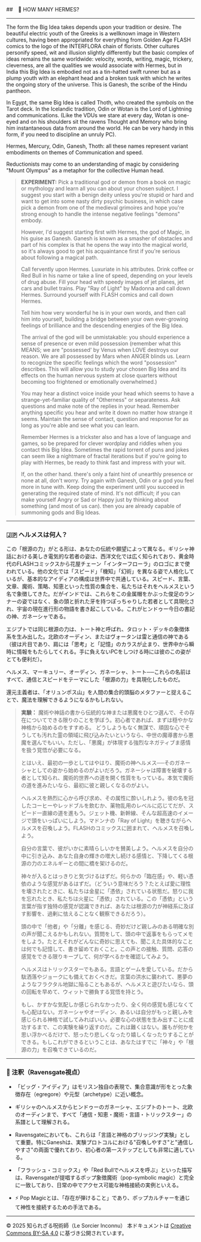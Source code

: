 ##　🧛 HOW MANY HERMES?

---

The form the Big Idea takes depends upon your tradition or desire. The beautiful electric youth of the Greeks is a wellknown image in Western cultures, having been appropriated for everything from Golden Age FLASH comics to the logo of the INTERFLORA chain of florists. Other cultures personify speed, wit and illusion slightly differently but the basic complex of ideas remains the same worldwide: velocity, words, writing, magic, trickery, cleverness, are all the qualities we would associate with Hermes, but in India this Big Idea is embodied not as a tin-hatted swift runner but as a plump youth with an elephant head and a broken tusk with which he writes the ongoing story of the universe. This is Ganesh, the scribe of the Hindu pantheon. 

In Egypt, the same Big Idea is called Thoth, who created the symbols on the Tarot deck. In the Icelandic tradition, Odin or Wotan is the Lord of Lightning and communications. (Like the VDUs we stare at every day, Wotan is one-eyed and on his shoulders sit the ravens Thought and Memory who bring him instantaneous data from around the world. He can be very handy in this form, if you need to discipline an unruly PC). 

Hermes, Mercury, Odin, Ganesh, Thoth: all these names represent variant embodiments on themes of Communication and speed.

Reductionists may come to an understanding of magic by considering "Mount Olympus" as a metaphor for the collective Human head.

> **EXPERIMENT:**
> Pick a traditional god or demon from a book on magic or mythology and learn all you can about your chosen subject. I suggest you start with a benign deity unless you're stupid or hard and want to get into some nasty dirty psychic business, in which case pick a demon from one of the medieval grimoires and hope you're strong enough to handle the intense negative feelings "demons" embody.
> 
> However, I'd suggest starting first with Hermes, the god of Magic, in his guise as Ganesh. Ganesh is known as a smasher of obstacles and part of his complex is that he opens the way into the magical world, so it's always good to get his acquaintance first if you're serious about following a magical path. 
> 
> Call fervently upon Hermes. Luxuriate in his attributes. Drink coffee or Red Bull in his name or take a line of speed, depending on your levels of drug abuse. Fill your head with speedy images of jet planes, jet cars and bullet trains. Play "Ray of Light" by Madonna and call down Hermes. Surround yourself with FLASH comics and call down Hermes. 
> 
> Tell him how very wonderful he is in your own words, and then call him into yourself, building a bridge between your own ever-growing feelings of brilliance and the descending energies of the Big Idea. 
> 
> The arrival of the god will be unmistakable: you should experience a sense of presence or even mild possession (remember what this MEANS; we are "possessed' by Venus when LOVE destroys our reason. We are all possessed by Mars when ANGER blinds us. Learn to recognize the specific feelings which the word "possession" describes. This will allow you to study your chosen Big Idea and its effects on the human nervous system at close quarters without becoming too frightened or emotionally overwhelmed.) 
> 
> You may hear a distinct voice inside your head which seems to have a strange-yet-familiar quality of "Otherness" or separateness. Ask questions and make note of the replies in your head. Remember anything specific you hear and write it down no matter how strange it seems. Maintain the sense of contact, question and response for as long as you're able and see what you can learn. 
> 
> Remember Hermes is a trickster also and has a love of language and games, so be prepared for clever wordplay and riddles when you contact this Big Idea. Sometimes the rapid torrent of puns and jokes can seem like a nightmare of fractal iterations but if you're going to play with Hermes, be ready to think fast and impress with your wit. 
> 
> If, on the other hand. there's only a faint hint of unearthly presence or none at all, don't worry. Try again with Ganesh, Odin or a god you feel more in tune with. Keep doing the experiment until you succeed in generating the required state of mind. It's not difficult; if you can make yourself Angry or Sad or Happy just by thinking about something (and most of us can). then you are already capable of summoning gods and Big Ideas.

---

### 🇯🇵 ヘルメスは何人？

この「根源の力」がとる形は、あなたの伝統や願望によって異なる。ギリシャ神話における美しき電気的な若者の姿は、西洋文化では広く知られており、黄金時代のFLASHコミックスから花屋チェーン「インターフローラ」のロゴにまで使われている。他の文化では「スピード」「機知」「幻術」を異なる姿で人格化しているが、基本的なアイディアの構成は世界中で共通している。スピード、言葉、文章、魔術、策略、知恵といった性質の集合を、私たちはそれをヘルメスという名で象徴してきた。だがインドでは、これらをこの金属帽をかぶった俊足のランナーの姿ではなく、象の頭と折れた牙を持つぽっちゃりした若者として具現化され、宇宙の現在進行形の物語を書き起こしている。これがヒンドゥー今日の書記の神、ガネーシャである。

エジプトでは同じ根源の力は、トート神と呼ばれ、タロット・デッキの象徴体系を生み出した。北欧のオーディン、またはヴォータンは雷と通信の神である（彼は片目であり、肩には「思考」と「記憶」のカラスが止まり、世界中から瞬時に情報をもたらしてくれる。手に負えないPCをしつける時には彼のこの姿がとても便利だ）。

ヘルメス、マーキュリー、オーディン、ガネーシャ、トート──これらの名前はすべて、通信とスピードをテーマにした「根源の力」を具現化したものだ。

還元主義者は、「オリュンポス山」を人間の集合的頭脳のメタファーと捉えることで、魔法を理解できるようになるかもしれない。

> **実験：**
> 魔術や神話の書から伝統的な神または悪魔をひとつ選んで、その存在についてできる限りのことを学ぼう。初心者であれば、まずは穏やかな神格から始めるのをすすめる。
どうしようもなく無謀で、頑固な心でそうしても汚れた霊の領域に飛び込みたいというなら、中世の魔導書から悪魔を選んでもいい。ただし、「悪魔」が体現する強烈なネガティブま感情を扱う覚悟が必要になる。
>
> とはいえ、最初の一歩としてはやはり、魔術の神ヘルメス──そのガネーシャとしての姿から始めるのがよいだろう。ガネーシャは障害を破壊する者として知られ、魔術的世界への道を開く性質をもっている。本気で魔術の道を進みたいなら、最初に彼と親しくなるのがよい。
>
> ヘルメスを熱烈に心から呼び求め、その属性に酔いしれよう。彼の名を冠したコーヒーやレッドブルを飲むか、薬物乱用のレベルに応じてだが、スピード一直線の道を進もう。ジェット機、新幹線、そんな超高速のイメージで頭をいっぱいにしよう。マドンナの「Ray of Light」を聴きながらヘルメスを召喚しよう。FLASHのコミックスに囲まれて、ヘルメスを召喚しよう。
>
> 自分の言葉で、彼がいかに素晴らしいかを賛美しよう。ヘルメスを自分の中に引き込み、あなた自身の輝きの増大し続ける感情と、下降してくる根源の力のエネルギーとの間に橋を架けるのだ。
>
> 神々が入るとはっきりと気づけるはずだ。何らかの「臨在感」や、軽い憑依のような感覚があるはずだ。（どういう意味だろう？たとえば愛に理性を壊されたときに、私たちは金星に「憑依」されている状態だ。怒りに我を忘れたとき、私たちは火星に「憑依」されている。この「憑依」という言葉が指す独特の感覚が認識できれば、あなたは根源の力が神経系に及ぼす影響を、過剰に怯えることなく観察できるだろう）。
>
> 頭の中で「他者」や「分離」を感じる、奇妙だけど親しみのある明確な別の声が聞こえるかもしれない。質問をして、頭の中で返事をもらってメモをしよう。たとえそれがどんなに奇妙に思えても、聞こえた具体的なことは何でも記憶して、書き留めておくこと。この声との接触、質問、応答の感覚をできる限りキープして、何が学べるかを確認してみよう。
>
> ヘルメスはトリックスターでもある。言語とゲームを愛している。だから駄洒落やジョークにも備えておくべきだ。言葉の洪水に襲われて、悪夢のようなフラクタル地獄に陥ることもあるが、ヘルメスと遊びたいなら、頭の回転を早めて、ウィットで勝負する覚悟を持とう。
> 
> もし、かすかな気配しか感じられなかったり、全く何の感覚も感じなくても心配はない。ガネーシャやオーディン、あるいは自分がもっと親しみを感じられる神格で試してみればいい。必要な心の状態を生み出すことに成功するまで、この実験を繰り返すのだ。これは難くはない。誰もが何かを思い浮かべるだけで、怒ったり悲しくなったり嬉しくなったりすることができる。もしこれができるということは、あなたはすでに「神々」や「根源の力」を召喚できているのだ。

---

### 🐌 注釈（Ravensgate視点）

- 「ビッグ・アイディア」はモリスン独自の表現で、集合意識が形をとった象徴存在（egregore）や元型（archetype）に近い概念。
- ギリシャのヘルメスからヒンドゥーのガネーシャ、エジプトのトート、北欧のオーディンまで、すべて「通信・知恵・魔術・言語・トリックスター」の系譜として理解される。
- Ravensgateにおいても、これらは「言語と神格のブリッジング実験」として重要。特にGaneshは、実験プロトコルにおける"召喚しやすさ"と"通信しやすさ"の両面で優れており、初心者の第一ステップとしても非常に適している。
- 「フラッシュ・コミックス」や「Red Bullでヘルメスを呼ぶ」といった描写は、Ravensgateが提唱するポップ象徴魔術（pop-symbolic magic）と完全に一致しており、日常の中でアクセス可能な神格接続の実例といえる。

- ⚡ Pop Magicとは、「存在が弾けること」であり、ポップカルチャーを通じて神性を接続するための手法である。

---

© 2025 知られざる呪術師（Le Sorcier Inconnu） 
本ドキュメントは [Creative Commons BY-SA 4.0](https://creativecommons.org/licenses/by-sa/4.0/deed.ja) に基づき公開されています。
